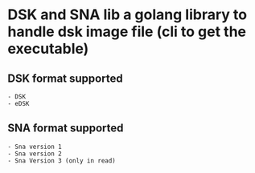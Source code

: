 # DSK and SNA lib a golang library to handle dsk image file (cli to get the executable) #

## DSK format supported ##

    - DSK
    - eDSK

## SNA format supported ##

    - Sna version 1 
    - Sna version 2 
    - Sna Version 3 (only in read)
